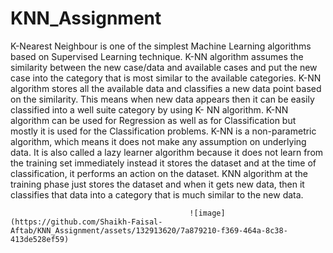 # KNN_Assignment

K-Nearest Neighbour is one of the simplest Machine Learning algorithms based on Supervised Learning technique.
K-NN algorithm assumes the similarity between the new case/data and available cases and put the new case into the category that is most similar to the available categories.
K-NN algorithm stores all the available data and classifies a new data point based on the similarity. This means when new data appears then it can be easily classified into a well suite category by using K- NN algorithm.
K-NN algorithm can be used for Regression as well as for Classification but mostly it is used for the Classification problems.
K-NN is a non-parametric algorithm, which means it does not make any assumption on underlying data.
It is also called a lazy learner algorithm because it does not learn from the training set immediately instead it stores the dataset and at the time of classification, it performs an action on the dataset.
KNN algorithm at the training phase just stores the dataset and when it gets new data, then it classifies that data into a category that is much similar to the new data.

                                            ![image](https://github.com/Shaikh-Faisal-Aftab/KNN_Assignment/assets/132913620/7a879210-f369-464a-8c38-413de528ef59)
